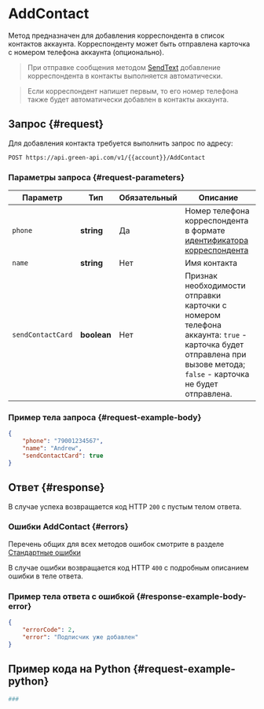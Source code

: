 # AddContact

Метод предназначен для добавления корреспондента в список контактов аккаунта. Корреспонденту может быть отправлена карточка с номером телефона аккаунта (опционально).

>При отправке сообщения методом [SendText](../sending/send-text.md#cus) добавление корреспондента в контакты выполняется автоматически.

>Если корреспондент напишет первым, то его номер телефона также будет автоматически добавлен в контакты аккаунта.

## Запрос {#request}

Для добавления контакта требуется выполнить запрос по адресу:
```
POST https://api.green-api.com/v1/{{account}}/AddContact
```

### Параметры запроса {#request-parameters}

Параметр | Тип | Обязательный | Описание
----- | ----- | ----- | -----
`phone` | **string** | Да | Номер телефона корреспондента в формате [идентификатора корреспондента](../chat-id.md#cus)
`name` | **string** | Нет | Имя контакта
`sendContactCard` | **boolean** | Нет | Признак необходимости отправки карточки с номером телефона аккаунта: `true` - карточка будет отправлена при вызове метода; `false` - карточка не будет отправлена.

### Пример тела запроса {#request-example-body}

```json
{
    "phone": "79001234567",
    "name": "Andrew",
    "sendContactCard": true
}
```

## Ответ {#response}

В случае успеха возвращается код HTTP `200` с пустым телом ответа. 

### Ошибки AddContact {#errors}

Перечень общих для всех методов ошибок смотрите в разделе [Стандартные ошибки](../errors.md)

В случае ошибки возвращается код HTTP `400` с подробным описанием ошибки в теле ответа.

### Пример тела ответа с ошибкой {#response-example-body-error}

```json
{
    "errorCode": 2,
    "error": "Подписчик уже добавлен"
}
```

## Пример кода на Python  {#request-example-python}

```python
###
```